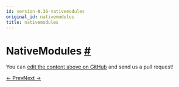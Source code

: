 ```yaml
---
id: version-0.36-nativemodules
original_id: nativemodules
title: nativemodules
---
```

<a id="content"></a><h1><a class="anchor" name="nativemodules"></a>NativeModules <a class="hash-link" href="docs/nativemodules.html#nativemodules">#</a></h1><div><div></div></div><p class="edit-page-block">You can <a target="_blank" href="https://github.com/facebook/react-native/blob/master/Libraries/BatchedBridge/BatchedBridgedModules/NativeModules.js">edit the content above on GitHub</a> and send us a pull request!</p><div class="docs-prevnext"><a class="docs-prev" href="docs/nativemethodsmixin.html#content">← Prev</a><a class="docs-next" href="docs/netinfo.html#content">Next →</a></div>